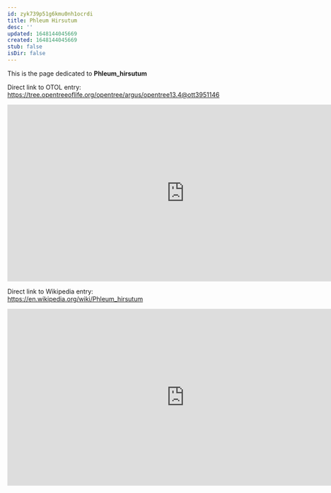 ```yaml
---
id: zyk739p51g6kmu0nh1ocrdi
title: Phleum Hirsutum
desc: ''
updated: 1648144045669
created: 1648144045669
stub: false
isDir: false
---
```

This is the page dedicated to **Phleum_hirsutum**


Direct link to OTOL entry: https://tree.opentreeoflife.org/opentree/argus/opentree13.4@ott3951146



<html>
    <body>
    <iframe src="https://tree.opentreeoflife.org/opentree/argus/opentree13.4@ott3951146"
    width="800" height="400" frameborder="0" allowfullscreen> </iframe>
    </body>
</html>
    


Direct link to Wikipedia entry: https://en.wikipedia.org/wiki/Phleum_hirsutum



<html>
    <body>
    <iframe src="https://en.wikipedia.org/wiki/Phleum_hirsutum"
    width="800" height="400" frameborder="0" allowfullscreen> </iframe>
    </body>
</html>
    
